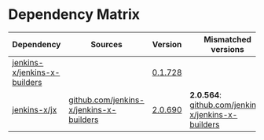 # Dependency Matrix

Dependency | Sources | Version | Mismatched versions
---------- | ------- | ------- | -------------------
[jenkins-x/jenkins-x-builders](https://github.com/jenkins-x/jenkins-x-builders.git) |  | [0.1.728]() | 
[jenkins-x/jx](https://github.com/jenkins-x/jx.git) | [github.com/jenkins-x/jenkins-x-builders](https://github.com/jenkins-x/jenkins-x-builders) | [2.0.690](https://github.com/jenkins-x/jx/releases/tag/v2.0.690) | **2.0.564**: [github.com/jenkins-x/jenkins-x-builders](https://github.com/jenkins-x/jenkins-x-builders)
